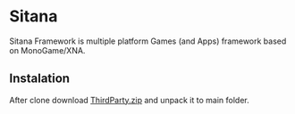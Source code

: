 Sitana
======

Sitana Framework is multiple platform Games (and Apps) framework based on MonoGame/XNA.


Instalation
-----------
After clone download [ThirdParty.zip](ebatianos.com/sitana/ThirdParty.zip) and unpack it to main folder.

